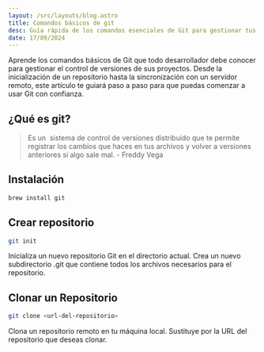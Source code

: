 ```yaml
---
layout: /src/layouts/blog.astro
title: Comandos básicos de git 
desc: Guía rápida de los comandos esenciales de Git para gestionar tus proyectos con control de versiones.
date: 17/09/2024
---
```


Aprende los comandos básicos de Git que todo desarrollador debe conocer para gestionar el control de versiones de sus proyectos.
Desde la inicialización de un repositorio hasta la sincronización con un servidor remoto, este artículo
te guiará paso a paso para que puedas comenzar a usar Git con confianza.

## ¿Qué es git?
> Es un  sistema de control de versiones distribuido que te permite registrar los cambios que haces en tus archivos y
volver a versiones anteriores si algo sale mal. - Freddy Vega

## Instalación
```bash
brew install git
```

## Crear repositorio
```bash
git init
```
Inicializa un nuevo repositorio Git en el directorio actual. Crea un nuevo subdirectorio .git que contiene todos los archivos necesarios para el repositorio.

## Clonar un Repositorio
```bash
git clone <url-del-repositorio>
```
Clona un repositorio remoto en tu máquina local. Sustituye <url-del-repositorio> por la URL del repositorio que deseas clonar.
